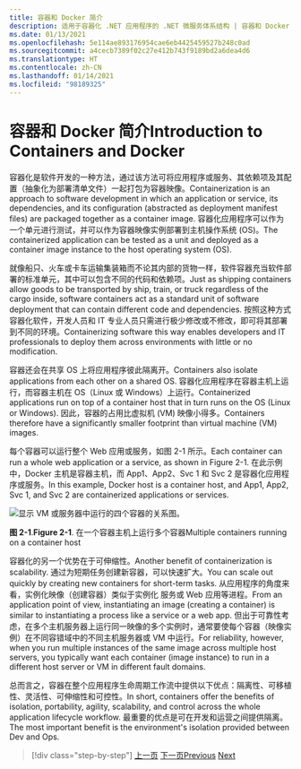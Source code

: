 ```yaml
---
title: 容器和 Docker 简介
description: 适用于容器化 .NET 应用程序的 .NET 微服务体系结构 | 容器和 Docker 简介
ms.date: 01/13/2021
ms.openlocfilehash: 5e114ae893176954cae6eb4425459527b248c0ad
ms.sourcegitcommit: a4cecb7389f02c27e412b743f9189bd2a6dea4d6
ms.translationtype: HT
ms.contentlocale: zh-CN
ms.lasthandoff: 01/14/2021
ms.locfileid: "98189325"
---
```

# <a name="introduction-to-containers-and-docker"></a><span data-ttu-id="b3590-103">容器和 Docker 简介</span><span class="sxs-lookup"><span data-stu-id="b3590-103">Introduction to Containers and Docker</span></span>

<span data-ttu-id="b3590-104">容器化是软件开发的一种方法，通过该方法可将应用程序或服务、其依赖项及其配置（抽象化为部署清单文件）一起打包为容器映像。</span><span class="sxs-lookup"><span data-stu-id="b3590-104">Containerization is an approach to software development in which an application or service, its dependencies, and its configuration (abstracted as deployment manifest files) are packaged together as a container image.</span></span> <span data-ttu-id="b3590-105">容器化应用程序可以作为一个单元进行测试，并可以作为容器映像实例部署到主机操作系统 (OS)。</span><span class="sxs-lookup"><span data-stu-id="b3590-105">The containerized application can be tested as a unit and deployed as a container image instance to the host operating system (OS).</span></span>

<span data-ttu-id="b3590-106">就像船只、火车或卡车运输集装箱而不论其内部的货物一样，软件容器充当软件部署的标准单元，其中可以包含不同的代码和依赖项。</span><span class="sxs-lookup"><span data-stu-id="b3590-106">Just as shipping containers allow goods to be transported by ship, train, or truck regardless of the cargo inside, software containers act as a standard unit of software deployment that can contain different code and dependencies.</span></span> <span data-ttu-id="b3590-107">按照这种方式容器化软件，开发人员和 IT 专业人员只需进行极少修改或不修改，即可将其部署到不同的环境。</span><span class="sxs-lookup"><span data-stu-id="b3590-107">Containerizing software this way enables developers and IT professionals to deploy them across environments with little or no modification.</span></span>

<span data-ttu-id="b3590-108">容器还会在共享 OS 上将应用程序彼此隔离开。</span><span class="sxs-lookup"><span data-stu-id="b3590-108">Containers also isolate applications from each other on a shared OS.</span></span> <span data-ttu-id="b3590-109">容器化应用程序在容器主机上运行，而容器主机在 OS（Linux 或 Windows）上运行。</span><span class="sxs-lookup"><span data-stu-id="b3590-109">Containerized applications run on top of a container host that in turn runs on the OS (Linux or Windows).</span></span> <span data-ttu-id="b3590-110">因此，容器的占用比虚拟机 (VM) 映像小得多。</span><span class="sxs-lookup"><span data-stu-id="b3590-110">Containers therefore have a significantly smaller footprint than virtual machine (VM) images.</span></span>

<span data-ttu-id="b3590-111">每个容器可以运行整个 Web 应用或服务，如图 2-1 所示。</span><span class="sxs-lookup"><span data-stu-id="b3590-111">Each container can run a whole web application or a service, as shown in Figure 2-1.</span></span> <span data-ttu-id="b3590-112">在此示例中，Docker 主机是容器主机，而 App1、App2、Svc 1 和 Svc 2 是容器化应用程序或服务。</span><span class="sxs-lookup"><span data-stu-id="b3590-112">In this example, Docker host is a container host, and App1, App2, Svc 1, and Svc 2 are containerized applications or services.</span></span>

![显示 VM 或服务器中运行的四个容器的关系图。](./media/index/multiple-containers-single-host.png)

<span data-ttu-id="b3590-114">**图 2-1**.</span><span class="sxs-lookup"><span data-stu-id="b3590-114">**Figure 2-1**.</span></span> <span data-ttu-id="b3590-115">在一个容器主机上运行多个容器</span><span class="sxs-lookup"><span data-stu-id="b3590-115">Multiple containers running on a container host</span></span>

<span data-ttu-id="b3590-116">容器化的另一个优势在于可伸缩性。</span><span class="sxs-lookup"><span data-stu-id="b3590-116">Another benefit of containerization is scalability.</span></span> <span data-ttu-id="b3590-117">通过为短期任务创建新容器，可以快速扩大。</span><span class="sxs-lookup"><span data-stu-id="b3590-117">You can scale out quickly by creating new containers for short-term tasks.</span></span> <span data-ttu-id="b3590-118">从应用程序的角度来看，实例化映像（创建容器）类似于实例化 服务或 Web 应用等进程。</span><span class="sxs-lookup"><span data-stu-id="b3590-118">From an application point of view, instantiating an image (creating a container) is similar to instantiating a process like a service or a web app.</span></span> <span data-ttu-id="b3590-119">但出于可靠性考虑，在多个主机服务器上运行同一映像的多个实例时，通常要使每个容器（映像实例）在不同容错域中的不同主机服务器或 VM 中运行。</span><span class="sxs-lookup"><span data-stu-id="b3590-119">For reliability, however, when you run multiple instances of the same image across multiple host servers, you typically want each container (image instance) to run in a different host server or VM in different fault domains.</span></span>

<span data-ttu-id="b3590-120">总而言之，容器在整个应用程序生命周期工作流中提供以下优点：隔离性、可移植性、灵活性、可伸缩性和可控性。</span><span class="sxs-lookup"><span data-stu-id="b3590-120">In short, containers offer the benefits of isolation, portability, agility, scalability, and control across the whole application lifecycle workflow.</span></span> <span data-ttu-id="b3590-121">最重要的优点是可在开发和运营之间提供隔离。</span><span class="sxs-lookup"><span data-stu-id="b3590-121">The most important benefit is the environment's isolation provided between Dev and Ops.</span></span>

>[!div class="step-by-step"]
><span data-ttu-id="b3590-122">[上一页](../index.md)
>[下一页](docker-defined.md)</span><span class="sxs-lookup"><span data-stu-id="b3590-122">[Previous](../index.md)
[Next](docker-defined.md)</span></span>
